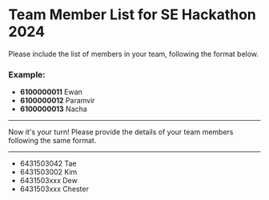 # Team Member List for SE Hackathon 2024

Please include the list of members in your team, following the format below.

### Example:

- **6100000011** Ewan
- **6100000012** Paramvir
- **6100000013** Nacha

---

Now it's your turn! Please provide the details of your team members following the same format.

---

- 6431503042 Tae
- 6431503002 Kim
- 6431503xxx Dew
- 6431503xxx Chester
